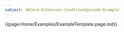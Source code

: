```yaml
---
subject: UKCore-Extension-ConditionEpisode-Example
---
```

{{page:Home/Examples/ExampleTemplate.page.md}}